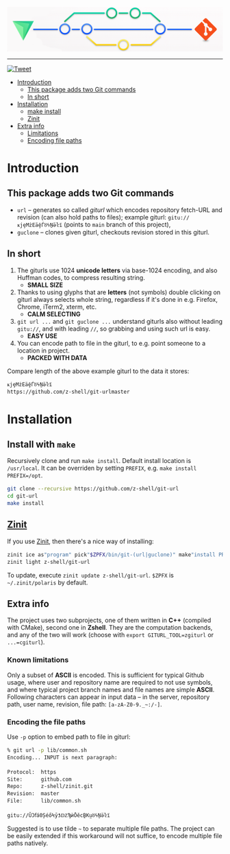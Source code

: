 <p align="center">
<a href="https://github.com/z-shell/git-url">
<img src="https://github.com/z-shell/git-url/raw/images/z-git-url.png"/>
</a>
</p>

---

[![Tweet](https://img.shields.io/twitter/url/http/shields.io.svg?style=social)](https://twitter.com/intent/tweet?text=Z-shell%20-%20ZINIT%20plugin%20git-url&url=https://github.com/z-shell/git-url&hashtags=zsh,zinit,plugin,z-shell)

<!-- START doctoc generated TOC please keep comment here to allow auto update -->
<!-- DON'T EDIT THIS SECTION, INSTEAD RE-RUN doctoc TO UPDATE -->

- [Introduction](#introduction)
  - [This package adds two Git commands](#this-package-adds-two-git-commands)
  - [In short](#in-short)
- [Installation](#installation)
  - [make install](#make-install)
  - [Zinit](#zinit)
- [Extra info](#extra-info)
  - [Limitations](#limitations)
  - [Encoding file paths](#encoding-file-paths)

<!-- END doctoc generated TOC please keep comment here to allow auto update -->

# Introduction

## This package adds two Git commands

- `url` – generates so called _giturl_ which encodes repository fetch-URL and revision
  (can also hold paths to files); example giturl: `gitu://ҝjȩMżEäḝЃȣϟṈӛŀї` (points to `main` branch of this project),
- `guclone` – clones given giturl, checkouts revision stored in this giturl.

## In short

1. The giturls use 1024 **unicode letters** via base-1024 encoding, and also Huffman codes, to compress resulting string.
   - **SMALL SIZE**
2. Thanks to using glyphs that are **letters** (not symbols) double clicking on giturl always selects whole string, regardless if it's done in e.g. Firefox, Chrome, iTerm2, xterm, etc.
   - **CALM SELECTING**
3. `git url ...` and `git guclone ...` understand giturls also without leading `gitu://`, and with leading `//`, so grabbing and using such url is easy.
   - **EASY USE**
4. You can encode path to file in the giturl, to e.g. point someone to a location in project.
   - **PACKED WITH DATA**

Compare length of the above example giturl to the data it stores:

```zsh
ҝjȩMżEäḝЃȣϟṈӛŀї
https://github.com/z-shell/git-urlmaster
```

# Installation

## Install with `make`

Recursively clone and run `make install`. Default install location is `/usr/local`. It can be overriden by setting `PREFIX`, e.g. `make install PREFIX=/opt`.

```zsh
git clone --recursive https://github.com/z-shell/git-url
cd git-url
make install
```

## [Zinit](https://github.com/z-shell/zinit)

If you use [Zinit](https://github.com/z-shell/zinit), then there's a nice way of installing:

```zsh
zinit ice as"program" pick"$ZPFX/bin/git-(url|guclone)" make"install PREFIX=$ZPFX"
zinit light z-shell/git-url
```

To update, execute `zinit update z-shell/git-url`. `$ZPFX` is `~/.zinit/polaris` by default.

## Extra info

The project uses two subprojects, one of them written in **C++** (compiled with CMake), second one in **Zshell**.
They are the computation backends, and any of the two will work (choose with `export GITURL_TOOL=zgiturl` or `...=cgiturl`).

### Known limitations

Only a subset of **ASCII** is encoded. This is sufficient for typical Github usage, where user and
repository name are required to not use symbols, and where typical project branch names and
file names are simple **ASCII**. Following characters can appear in input data – in the server,
repository path, user name, revision, file path: `[a-zA-Z0-9._~:/-]`.

### Encoding the file paths

Use `-p` option to embed path to file in giturl:

```zsh
% git url -p lib/common.sh
Encoding... INPUT is next paragraph:

Protocol:  https
Site:      github.com
Repo:      z-shell/zinit.git
Revision:  master
File:      lib/common.sh

gitu://ŬϽẝá0ȘéőϞȳƾǱϠѝŌěcḆΚṳȣϟṈӛŀї
```

Suggested is to use tilde `~` to separate multiple file paths. The project can be easily
extended if this workaround will not suffice, to encode multiple file paths natively.
